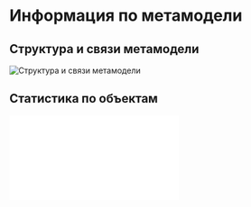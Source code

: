 # Информация по метамодели

## Структура и связи метамодели 

![Структура и связи метамодели](@entity/mm_discovery.stalker/map_smartants?id=overview)

## Статистика по объектам

![Статистика по объектам](@document/mm_discovery.entities.list)
